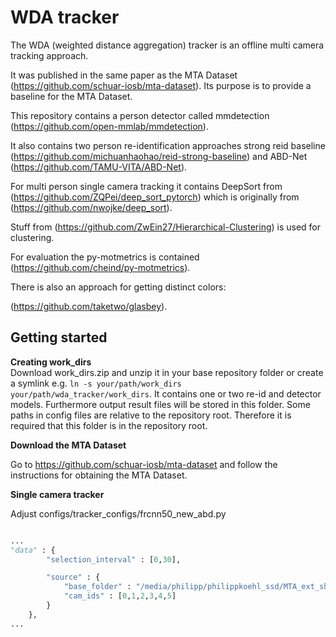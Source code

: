 # WDA tracker

The WDA (weighted distance aggregation) tracker is an offline multi camera tracking approach.

It was published in the same paper as the MTA Dataset
(https://github.com/schuar-iosb/mta-dataset). Its purpose is to provide a baseline
for the MTA Dataset.


This repository contains a person detector called mmdetection
 (https://github.com/open-mmlab/mmdetection).
 
 
It also contains two person re-identification approaches strong reid baseline (https://github.com/michuanhaohao/reid-strong-baseline) and
ABD-Net (https://github.com/TAMU-VITA/ABD-Net). 
 
For multi person single camera tracking it contains DeepSort from (https://github.com/ZQPei/deep_sort_pytorch) 
which is originally from (https://github.com/nwojke/deep_sort).

Stuff from (https://github.com/ZwEin27/Hierarchical-Clustering) is used for clustering.

For evaluation the py-motmetrics is contained (https://github.com/cheind/py-motmetrics).

There is also an approach for getting distinct colors:

(https://github.com/taketwo/glasbey).


 
 
 



## Getting started


**Creating work_dirs**  
Download work_dirs.zip and unzip it in your base repository folder or create a symlink e.g. 
`ln -s your/path/work_dirs your/path/wda_tracker/work_dirs`. 
It contains one or two re-id and detector models.
Furthermore output result files will be stored in this folder.
Some paths in config files are relative to the repository root. Therefore it is required
that this folder is in the repository root. 


**Download the MTA Dataset**

Go to https://github.com/schuar-iosb/mta-dataset 
and follow the instructions for obtaining the MTA Dataset.

**Single camera tracker**

Adjust configs/tracker_configs/frcnn50_new_abd.py

```python

...
"data" : {
        "selection_interval" : [0,30],

        "source" : {
            "base_folder" : "/media/philipp/philippkoehl_ssd/MTA_ext_short/test",
            "cam_ids" : [0,1,2,3,4,5]
        }
    },
...
```



